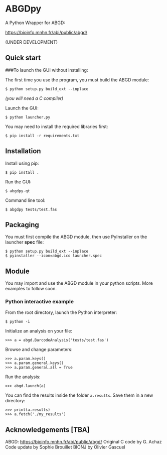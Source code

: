 # ABGDpy

A Python Wrapper for ABGD:

<https://bioinfo.mnhn.fr/abi/public/abgd/>

(UNDER DEVELOPMENT)

## Quick start

###To launch the GUI without installing:

The first time you use the program, you must build the ABGD module:
```
$ python setup.py build_ext --inplace
```
*(you will need a C compiler)*

Launch the GUI:
```
$ python launcher.py
```

You may need to install the required libraries first:
```
$ pip install -r requirements.txt
```

## Installation

Install using pip:

```
$ pip install .
```

Run the GUI:

```
$ abgdpy-qt
```

Command line tool:

```
$ abgdpy tests/test.fas
```

## Packaging

You must first compile the ABGD module,
then use PyInstaller on the launcher **spec** file:
```
$ python setup.py build_ext --inplace
$ pyinstaller --icon=abgd.ico launcher.spec
```

## Module

You may import and use the ABGD module in your python scripts.
More examples to follow soon.

### Python interactive example

From the root directory, launch the Python interpreter:
```
$ python -i
```

Initialize an analysis on your file:
```
>>> a = abgd.BarcodeAnalysis('tests/test.fas')
```

Browse and change parameters:
```
>>> a.param.keys()
>>> a.param.general.keys()
>>> a.param.general.all = True
```

Run the analysis:
```
>>> abgd.launch(a)
```

You can find the results inside the folder `a.results`.
Save them in a new directory:
```
>>> print(a.results)
>>> a.fetch('./my_results')
```

## Acknowledgements [TBA]

ABGD: <https://bioinfo.mnhn.fr/abi/public/abgd/>
Original C code by G. Achaz
Code update by Sophie Brouillet
BIONJ by Olivier Gascuel

